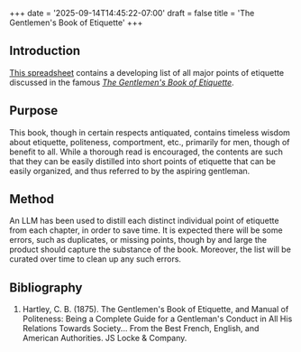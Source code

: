 +++
date = '2025-09-14T14:45:22-07:00'
draft = false
title = 'The Gentlemen's Book of Etiquette'
+++

## Introduction

<a href="https://docs.google.com/spreadsheets/d/1y861Guie1al20jVs-M1OLyAOWK0vHEK3dakGEXf5r4w/edit?usp=sharing" target="_blank" rel="noopener noreferrer">This spreadsheet</a> contains a developing list of all major points of etiquette discussed in the famous <a href="https://ia904609.us.archive.org/22/items/gentlemensbookof00hartrich/gentlemensbookof00hartrich.pdf" target="_blank" rel="noopener noreferrer"><i>The Gentlemen's Book of Etiquette</i></a>.

## Purpose

This book, though in certain respects antiquated, contains timeless wisdom about etiquette, politeness, comportment, etc., primarily for men, though of benefit to all. While a thorough read is encouraged, the contents are such that they can be easily distilled into short points of etiquette that can be easily organized, and thus referred to by the aspiring gentleman.

## Method

An LLM has been used to distill each distinct individual point of etiquette from each chapter, in order to save time. It is expected there will be some errors, such as duplicates, or missing points, though by and large the product should capture the substance of the book. Moreover, the list will be curated over time to clean up any such errors.

## Bibliography

1. Hartley, C. B. (1875). The Gentlemen's Book of Etiquette, and Manual of Politeness: Being a Complete Guide for a Gentleman's Conduct in All His Relations Towards Society... From the Best French, English, and American Authorities. JS Locke & Company.